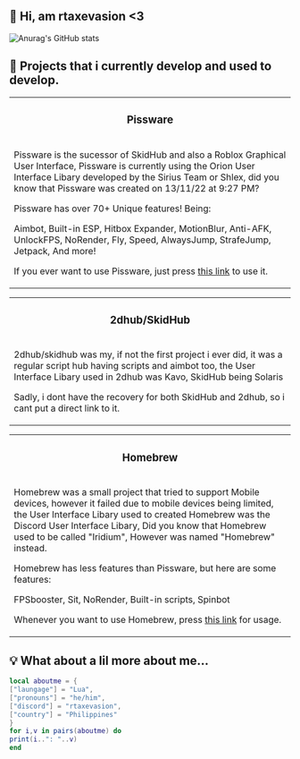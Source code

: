 ## 👋 Hi, am rtaxevasion <3
![Anurag's GitHub stats](https://github-readme-stats.vercel.app/api?username=AnAvaragelilmemer&show_icons=true&theme=tokyonight)
## 📃 Projects that i currently develop and used to develop.

<table><tr><td><h3 align='center'>Pissware</h2></tr></td>

<tr><td>

Pissware is the sucessor of SkidHub and also a Roblox Graphical User Interface, Pissware is currently using the Orion User Interface Libary developed by the Sirius Team or Shlex, did you know that Pissware was created on 13/11/22 at 9:27 PM?

  

Pissware has over 70+ Unique features! Being:

  

  Aimbot, Built-in ESP, Hitbox Expander, MotionBlur, Anti-AFK, UnlockFPS, NoRender, Fly, Speed, AlwaysJump, StrafeJump, Jetpack, And more!

  

  If you ever want to use Pissware, just press [this link](https://github.com/AnAvaragelilmemer/Pissware/blob/main/Utility/Misc/mobilescript.lua?raw=true) to use it.

  

</td></tr></table>

<table><tr><td><h3 align='center'>2dhub/SkidHub</h2></tr></td>

<tr><td>

  2dhub/skidhub was my, if not the first project i ever did, it was a regular script hub having scripts and aimbot too, the User Interface Libary used in 2dhub was Kavo, SkidHub being Solaris

 Sadly, i dont have the recovery for both SkidHub and 2dhub, so i cant put a direct link to it.
</td></tr></table>


<table><tr><td><h3 align='center'>Homebrew</h2></tr></td>

<tr><td>

Homebrew was a small project that tried to support Mobile devices, however it failed due to mobile devices being limited, the User Interface Libary used to created Homebrew was the Discord User Interface Libary, Did you know that Homebrew used to be called "Iridium", However was named "Homebrew" instead.

  

Homebrew has less features than Pissware, but here are some features:

  FPSbooster, Sit, NoRender, Built-in scripts, Spinbot

 

  Whenever you want to use Homebrew, press [this link](https://github.com/AnAvaragelilmemer/homebrew/blob/main/source.lua?raw=true) for usage.

  

</td></tr></table>

## 💡 What about a lil more about me...
```lua
local aboutme = {
["laungage"] = "Lua",
["pronouns"] = "he/him",
["discord"] = "rtaxevasion",
["country"] = "Philippines"
}
for i,v in pairs(aboutme) do
print(i..": "..v)
end
```
